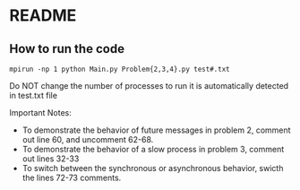 # README

## How to run the code

```
mpirun -np 1 python Main.py Problem{2,3,4}.py test#.txt
```
Do NOT change the number of processes to run it is automatically detected in test.txt file

Important Notes:
- To demonstrate the behavior of future messages in problem 2, comment out line 60, and uncomment 62-68.
- To demonstrate the behavior of a slow process in problem 3, comment out lines 32-33
- To switch between the synchronous or asynchronous behavior, swicth the lines 72-73 comments. 
